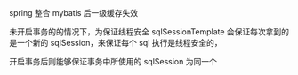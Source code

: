 spring 整合 mybatis 后一级缓存失效

未开启事务的的情况下，为保证线程安全 sqlSessionTemplate 会保证每次拿到的是一个新的 sqlSession，来保证每个 sql 执行是线程安全的，

开启事务后则能够保证事务中所使用的 sqlSession 为同一个